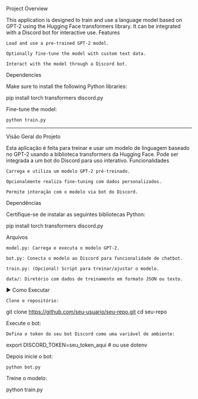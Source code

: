 Project Overview

This application is designed to train and use a language model based on GPT-2 using the Hugging Face transformers library. It can be integrated with a Discord bot for interactive use.
 Features

    Load and use a pre-trained GPT-2 model.

    Optionally fine-tune the model with custom text data.

    Interact with the model through a Discord bot.

 Dependencies

Make sure to install the following Python libraries:

pip install torch transformers discord.py

Fine-tune the model:

    python train.py

----

 Visão Geral do Projeto

Esta aplicação é feita para treinar e usar um modelo de linguagem baseado no GPT-2 usando a biblioteca transformers da Hugging Face. Pode ser integrada a um bot do Discord para uso interativo.
 Funcionalidades

    Carrega e utiliza um modelo GPT-2 pré-treinado.

    Opcionalmente realiza fine-tuning com dados personalizados.

    Permite interação com o modelo via bot do Discord.

 Dependências

Certifique-se de instalar as seguintes bibliotecas Python:

pip install torch transformers discord.py

 Arquivos

    model.py: Carrega e executa o modelo GPT-2.

    bot.py: Conecta o modelo ao Discord para funcionalidade de chatbot.

    train.py: (Opcional) Script para treinar/ajustar o modelo.

    data/: Diretório com dados de treinamento em formato JSON ou texto.

▶ Como Executar

    Clone o repositório:

git clone https://github.com/seu-usuario/seu-repo.git
cd seu-repo

Execute o bot:

    Defina o token do seu bot Discord como uma variável de ambiente:

export DISCORD_TOKEN=seu_token_aqui  # ou use dotenv

Depois inicie o bot:

    python bot.py

Treine o modelo:

python train.py
